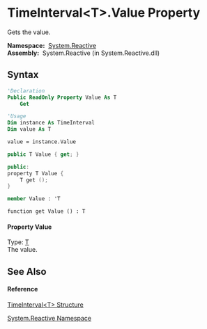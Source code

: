 # TimeInterval\<T\>.Value Property

Gets the value.

**Namespace:**  [System.Reactive](System.Reactive\System.Reactive.md)  
**Assembly:**  System.Reactive (in System.Reactive.dll)

## Syntax

```vb
'Declaration
Public ReadOnly Property Value As T
    Get
```

```vb
'Usage
Dim instance As TimeInterval
Dim value As T

value = instance.Value
```

```csharp
public T Value { get; }
```

```c++
public:
property T Value {
    T get ();
}
```

```fsharp
member Value : 'T
```

```jscript
function get Value () : T
```

#### Property Value

Type: [T](TimeInterval\TimeInterval(T).md)  
The value.

## See Also

#### Reference

[TimeInterval\<T\> Structure](TimeInterval\TimeInterval(T).md)

[System.Reactive Namespace](System.Reactive\System.Reactive.md)
